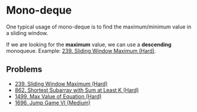 # Mono-deque

One typical usage of mono-deque is to find the maximum/minimum value in a sliding window.

If we are looking for the **maximum** value, we can use a **descending** monoqueue. Example: [239. Sliding Window Maximum (Hard)](https://leetcode.com/problems/sliding-window-maximum/).

## Problems

* [239. Sliding Window Maximum (Hard)](https://leetcode.com/problems/sliding-window-maximum/)
* [862. Shortest Subarray with Sum at Least K \(Hard\)](https://leetcode.com/problems/shortest-subarray-with-sum-at-least-k/)
* [1499. Max Value of Equation \(Hard\)](https://leetcode.com/problems/max-value-of-equation/)
* [1696. Jump Game VI (Medium)](https://leetcode.com/problems/jump-game-vi/)
